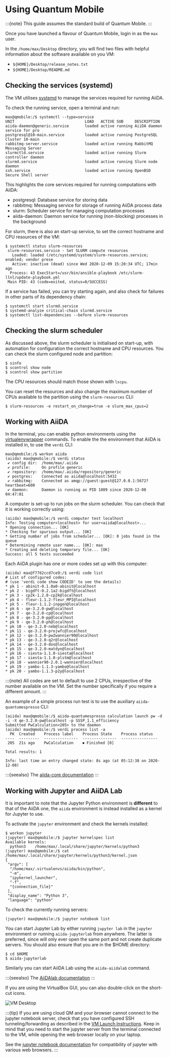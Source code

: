 # Using Quantum Mobile

:::{note}
This guide assumes the standard build of Quantum Mobile.
:::

Once you have launched a flavour of Quantum Mobile, login in as the `max` user.

In the `/home/max/Desktop` directory, you will find two files with helpful information about the software available on you VM:

- `${HOME}/Desktop/release_notes.txt`
- `${HOME}/Desktop/README.md`

## Checking the services (systemd)

The VM utilises [systemd](https://en.wikipedia.org/wiki/Systemd) to manage the services required for running AiiDA.

To check the running service, open a terminal and run:

```console
max@qmobile:/$ systemctl --type=service
UNIT                               LOAD   ACTIVE SUB     DESCRIPTION
aiida-daemon@generic.service       loaded active running AiiDA daemon service for pro
postgresql@10-main.service         loaded active running PostgreSQL Cluster 10-main
rabbitmq-server.service            loaded active running RabbitMQ Messaging Server  
slurmctld.service                  loaded active running Slurm controller daemon
slurmd.service                     loaded active running Slurm node daemon
ssh.service                        loaded active running OpenBSD Secure Shell server
```

This highlights the core services required for running computations with AiiDA:

- postgresql: Database service for storing data
- rabbitmq: Messaging service for storage of running AiiDA process data
- slurm: Scheduler service for managing computation processes
- aiida-daemon: Daemon service for running (non-blocking) processes in the background

For slurm, there is also an start-up service, to set the correct hostname and CPU resources of the VM:

```console
$ systemctl status slurm-resources
 slurm-resources.service - Set SLURM compute resources
   Loaded: loaded (/etc/systemd/system/slurm-resources.service; enabled; vendor prese
   Active: inactive (dead) since Wed 2020-12-09 15:20:34 UTC; 17min ago
  Process: 43 ExecStart=/usr/bin/ansible-playbook /etc/slurm-llnl/update-playbook.yml
 Main PID: 43 (code=exited, status=0/SUCCESS)
```

If a service has failed, you can try starting again, and also check for failures in other parts of its dependency chain:

```console
$ systemctl start slurmd.service
$ systemd-analyze critical-chain slurmd.service
$ systemctl list-dependencies --before slurm-resources
```

## Checking the slurm scheduler

As discussed above, the slurm scheduler is initialised on start-up,
with automation for configuration the correct hostname and CPU resources.
You can check the slurm configured node and partition:

```console
$ sinfo
$ scontrol show node
$ scontrol show partition
```

The CPU resources should match those shown with `lscpu`.

You can reset the resources and also change the maximum number of CPUs available to the partition using the `slurm-resources` CLI:

```console
$ slurm-resources -e restart_on_change=true -e slurm_max_cpus=2
```

## Working with AiiDA

In the terminal, you can enable python environments using the [virtualenvwrapper](https://virtualenvwrapper.readthedocs.io) commands.
To enable the the environment that AiiDA is installed in, to use the `verdi` CLI:

```console
max@qmobile:/$ workon aiida
(aiida) max@qmobile:/$ verdi status
 ✔ config dir:  /home/max/.aiida
 ✔ profile:     On profile generic
 ✔ repository:  /home/max/.aiida/repository/generic
 ✔ postgres:    Connected as aiida@localhost:5432
 ✔ rabbitmq:    Connected as amqp://guest:guest@127.0.0.1:5672?heartbeat=600
 ✔ daemon:      Daemon is running as PID 1009 since 2020-12-08 04:47:01
```

A computer is set-up to run jobs on the slurm scheduler.
You can check that it is working correctly using:

```console
(aiida) max@qmobile:/$ verdi computer test localhost
Info: Testing computer<localhost> for user<aiida@localhost>...
* Opening connection... [OK]
* Checking for spurious output... [OK]
* Getting number of jobs from scheduler... [OK]: 0 jobs found in the queue
* Determining remote user name... [OK]: max
* Creating and deleting temporary file... [OK]
Success: all 5 tests succeeded
```

Each AiiDA plugin has one or more codes set up with this computer:

```console
(aiida) max@f7762ccd7ce9:/$ verdi code list
# List of configured codes:
# (use 'verdi code show CODEID' to see the details)
* pk 1 - abinit-0.1.0a0-abinit@localhost
* pk 2 - bigdft-0.2.1a2-bigdft@localhost
* pk 3 - cp2k-1.2.0-cp2k@localhost
* pk 4 - fleur-1.1.2-fleur_MPI@localhost
* pk 5 - fleur-1.1.2-inpgen@localhost
* pk 6 - qe-3.2.0-pw@localhost
* pk 7 - qe-3.2.0-cp@localhost
* pk 8 - qe-3.2.0-pp@localhost
* pk 9 - qe-3.2.0-ph@localhost
* pk 10 - qe-3.2.0-neb@localhost
* pk 11 - qe-3.2.0-projwfc@localhost
* pk 12 - qe-3.2.0-pw2wannier90@localhost
* pk 13 - qe-3.2.0-q2r@localhost
* pk 14 - qe-3.2.0-dos@localhost
* pk 15 - qe-3.2.0-matdyn@localhost
* pk 16 - siesta-1.1.0-siesta@localhost
* pk 17 - siesta-1.1.0-plstm@localhost
* pk 18 - wannier90-2.0.1-wannier@localhost
* pk 19 - yambo-1.1.3-yambo@localhost
* pk 20 - yambo-1.1.3-p2y@localhost
```

:::{note}
All codes are set to default to use
2 CPUs, irrespective of the number available on the VM.
Set the number specifically if you require a different amount.
:::

An example of a simple process run test is to use the auxiliary `aiida-quantumespresso` CLI:

```console
(aiida) max@qmobile:/$ aiida-quantumespresso calculation launch pw -d -i -X qe-3.2.0-pw@localhost -p SSSP_1.1_efficiency
Submitted PwCalculation<205> to the daemon
(aiida) max@qmobile:/$ verdi process list -a
  PK  Created    Process label    Process State    Process status
----  ---------  ---------------  ---------------  ----------------
 205  21s ago    PwCalculation    ⏹ Finished [0]

Total results: 1

Info: last time an entry changed state: 8s ago (at 05:12:38 on 2020-12-08)
```

:::{seealso}
The [aiida-core documentation](https://aiida.readthedocs.io)
:::

## Working with Jupyter and AiiDA Lab

It is important to note that the Jupyter Python environment is **different** to that of the AiiDA one,
the `aiida` environment is instead installed as a kernel for Jupyter to use.

To activate the `jupyter` environment and check the kernels installed:

```console
$ workon jupyter
(jupyter) max@qmobile:/$ jupyter kernelspec list
Available kernels:
  python3    /home/max/.local/share/jupyter/kernels/python3
(jupyter) max@qmobile:/$ cat /home/max/.local/share/jupyter/kernels/python3/kernel.json
{
 "argv": [
  "/home/max/.virtualenvs/aiida/bin/python",
  "-m",
  "ipykernel_launcher",
  "-f",
  "{connection_file}"
 ],
 "display_name": "Python 3",
 "language": "python"
```

To check the currently running servers:

```console
(jupyter) max@qmobile:/$ jupyter notebook list
```

You can start Jupyter Lab by either running `jupyter lab` in the `jupyter` environment or running `aiida-jupyterlab` from anywhere.
The latter is preferred, since will only ever open the same port and not create duplicate servers.
You should also ensure that you are in the $HOME directory:

```console
$ cd $HOME
$ aiida-jupyterlab
```

Similarly you can start AiiDA Lab using the `aiida-aiidalab` command.

:::{seealso}
The [AiiDAlab documentation](https://www.materialscloud.org/aiidalab/)
:::

If you are using the VirtualBox GUI, you can also double-click on the short-cut icons.

![VM Desktop](../_static/quantum_mobile.png)

:::{tip}
If you are using cloud QM and your browser cannot connect to the jupyter notebook server, check that you have configured SSH tunneling/forwarding as described in the [VM Launch Instructions](./launch.md).
Keep in mind that you need to start the jupyter server from the terminal connected to the VM, while opening the web browser locally on your laptop.

See the [jupyter notebook documentation](https://jupyter-notebook.readthedocs.io/en/stable/notebook.html#browser-compatibility) for compatibility of jupyter with various web browsers.
:::
